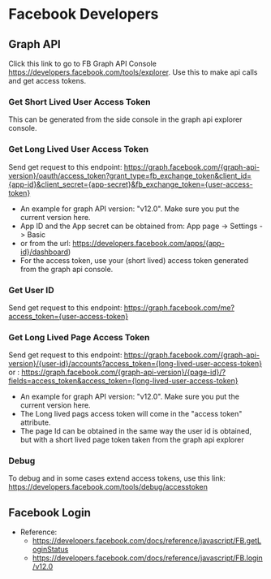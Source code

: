 # Facebook Developers

## Graph API
Click this link to go to FB Graph API Console https://developers.facebook.com/tools/explorer.
Use this to make api calls and get access tokens.

### Get Short Lived User Access Token
This can be generated from the side console in the graph api explorer console.

### Get Long Lived User Access Token
Send get request to this endpoint: https://graph.facebook.com/{graph-api-version}/oauth/access_token?grant_type=fb_exchange_token&client_id={app-id}&client_secret={app-secret}&fb_exchange_token={user-access-token}
                                   
- An example for graph API version: "v12.0". Make sure you put the current version here.
- App ID and the App secret can be obtained from: App page -> Settings -> Basic 
- or from the url: https://developers.facebook.com/apps/{app-id}/dashboard)
- For the access token, use your (short lived) access token generated from the graph api console.

### Get User ID
Send get request to this endpoint: https://graph.facebook.com/me?access_token={user-access-token}


### Get Long Lived Page Access Token
Send get request to this endpoint: https://graph.facebook.com/{graph-api-version}/{user-id}/accounts?access_token={long-lived-user-access-token}
or : https://graph.facebook.com/{graph-api-version}/{page-id}/?fields=access_token&access_token={long-lived-user-access-token}

- An example for graph API version: "v12.0". Make sure you put the current version here.
- The Long lived pags access token will come in the "access token" attribute.
- The page Id can be obtained in the same way the user id is obtained, but with a short lived page token taken from the graph api explorer

### Debug
To debug and in some cases extend access tokens, use this link: https://developers.facebook.com/tools/debug/accesstoken


## Facebook Login
- Reference: 
  - https://developers.facebook.com/docs/reference/javascript/FB.getLoginStatus
  - https://developers.facebook.com/docs/reference/javascript/FB.login/v12.0
